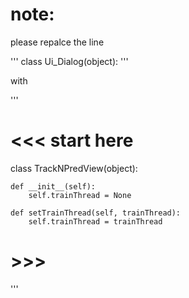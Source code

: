 # note:
please repalce the line 

'''
class Ui_Dialog(object):
'''

with 

'''
# <<< start here
class TrackNPredView(object):

    def __init__(self):
        self.trainThread = None

    def setTrainThread(self, trainThread):
        self.trainThread = trainThread
# >>>
'''